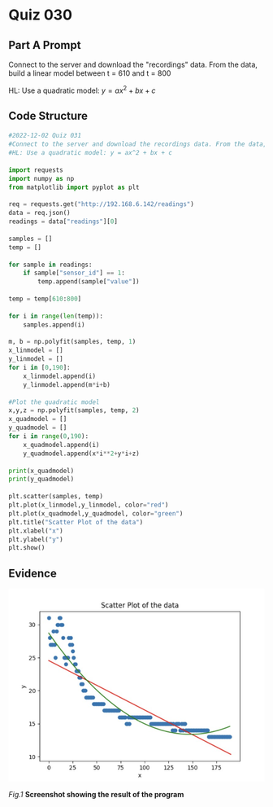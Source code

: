 # Quiz 030

## Part A Prompt
Connect to the server and download the "recordings" data. From the data, build a linear model between t = 610 and t = 800

HL: Use a quadratic model: $y = ax^2 + bx + c$

## Code Structure 
```.py
#2022-12-02 Quiz 031
#Connect to the server and download the recordings data. From the data, build a linear model between t = 610 and t = 800
#HL: Use a quadratic model: y = ax^2 + bx + c

import requests
import numpy as np
from matplotlib import pyplot as plt

req = requests.get("http://192.168.6.142/readings")
data = req.json()
readings = data["readings"][0]

samples = []
temp = []

for sample in readings:
    if sample["sensor_id"] == 1:
        temp.append(sample["value"])

temp = temp[610:800]

for i in range(len(temp)):
    samples.append(i)

m, b = np.polyfit(samples, temp, 1)
x_linmodel = []
y_linmodel = []
for i in [0,190]:
    x_linmodel.append(i)
    y_linmodel.append(m*i+b)

#Plot the quadratic model
x,y,z = np.polyfit(samples, temp, 2)
x_quadmodel = []
y_quadmodel = []
for i in range(0,190):
    x_quadmodel.append(i)
    y_quadmodel.append(x*i**2+y*i+z)

print(x_quadmodel)
print(y_quadmodel)

plt.scatter(samples, temp)
plt.plot(x_linmodel,y_linmodel, color="red")
plt.plot(x_quadmodel,y_quadmodel, color="green")
plt.title("Scatter Plot of the data")
plt.xlabel("x")
plt.ylabel("y")
plt.show()
```

## Evidence
![](/Assets/Quiz031_Evidence.jpg)

*Fig.1* **Screenshot showing the result of the program**